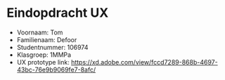 # Eindopdracht UX

- Voornaam: Tom
- Familienaam: Defoor
- Studentnummer: 106974
- Klasgroep: 1MMPa
- UX prototype link: https://xd.adobe.com/view/fccd7289-868b-4697-43bc-76e9b9069fe7-8afc/